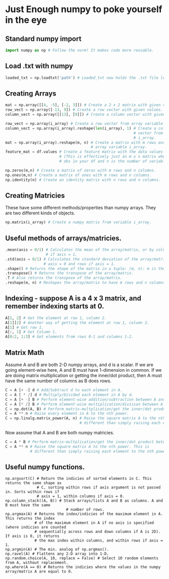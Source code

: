 # Just Enough numpy to poke yourself in the eye

## Standard numpy import
```Python
import numpy as np # Follow the norm! It makes code more reusable. 
```

## Load .txt with numpy
```Python
loaded_txt = np.loadtxt('path') # Loaded_txt now holds the .txt file located at 'path'
```

## Creating Arrays
```Python
mat = np.array([[4, -5], [-2, 3]]) # Create a 2 x 2 matrix with given values. 
row_vect = np.array([-13, 9]) # Create a row vector with given values. 
column_vect = np.array([[13], [9]]) # Create a column vector with given values. 

row_vect = np.array(i_array) # Create a row vector from array variable i_array.
column_vect = np.array(i_array).reshape(len(i_array), 1) # Create a column 
														 # vector from array variable
														 # i_array. 
mat = np.array(i_array).reshape(m, n) # Create a matrix with m rows and n columns from 
									  # array variable i_array.
feature_mat = df.values # Create a feature matrix with the data values from dataframe df 
						# (This is effectively just an m x n matrix where m is the number of
						# obs in your df and n is the number of variables). 

np.zeros(m,n) # Create a matrix of zeros with m rows and n columns. 
np.ones(m,n) # Create a matrix of ones with m rows and n columns.
np.identity(n) # Create an identity matrix with n rows and n columns.  
```

## Creating Matricies 

These have some different methods/properties than numpy arrays. They are two different
kinds of objects. 

```Python
np.matrix(i_array) # Create a numpy matrix from variable i_array. 
```

## Useful methods of arrays/matricies. 
```Python
.mean(axis = 0/1) # Calculates the mean of the array/matrix, or by columns if axis = 0 and rows 
				  # if axis = 1. 
.std(axis = 0/1) # Calculates the standard deviation of the array/matrix, or by columns if 
				 # axis = 0 and rows if axis = 1. 
.shape() # Returns the shape of the matrix in a tuple: (m, n): m is the # rows and n # columns. 
.transpose() # Returns the transpose of the array/matrix. 
.T # Also returns the transpose of the array/matrix. 
.reshape(m, n) # Reshapes the array/matrix to have m rows and n columns. 
```

## Indexing - suppose A is a 4 x 3 matrix, and remember indexing starts at 0.
```Python
A[1, 2] # Get the element at row 1, column 2. 
A[1][2] # Another way of getting the element at row 1, column 2.
A[1] # Get row 1. 
A[:, 1] # Get Column 1. 
A[0:2, 1:3] # Get elements from rows 0-1 and columns 1-2.
```

## Matrix Math 

Assume A and B are both 2-D numpy arrays, and d is a scalar. If we are going element-wise here, A and B must have 1-dimension in common. If we are doing matrix multiplication or getting the inner/dot product, then A must have the same number of columns as B does rows. 

```Python
C = A [+ -] d # Add/Subtract d to each element in A.
C = A [ * /] d # Multiply/Divided each element in A by d. 
C = A [+ -] B # Perform element-wise addition/subtraction between A and B. 
C = A [* /] B # Perform element-wise multiplication/division between A and B. 
C = np.dot(A, B) # Perform matrix-multplication/get the inner/dot product between A and B.
C = A ** n # Raise every element in A to the nth power. 
C = np.linalg.matrix_power(A, n) # Raise the square matrix A to the nth power. This is 
								 # different than simply raising each element to the nth power. 
``` 

Now assume that A and B are both numpy matricies. 

```Python
C = A * B # Perform matrix-multplication/get the inner/dot product between A and B.
C = A ** n # Raise the square matrix A to the nth power. This is 
		   # different than simply raising each element to the nth power. 
```

## Useful numpy functions. 

```
np.argsort(C) # Return the indicies of sorted elements in C. This returns the same shape as 	
			  # C, sorting within rows if axis argument is not passed in. Sorts within rows if 
			  # axis = 1, within columns if axis = 0. 
np.column_stack((A, B)) # Stack arrays/lists A and B as columns. A and B must have the same 
						   # number of rows. 
np.argmax(A) # Returns the index/indicies of the maximum element in A. This returns the index 
			 # of the maximum element in A if no axis is specified (where indicies are counted
			 # sequentially across rows and down columns if A is 2D). If axis is 0, it returns
			 # the max index within columns, and within rows if axis = 1. 
np.argmin(A) # The min. analog of np.argmax(). 
np.ravel(A) # Flattens any 2-D array into 1-D. 
np.random.choice(A, 10, replace = False) # Select 10 random elements from A, without replacement.  
np.where(A == 0) # Returns the indicies where the values in the numpy array/matrix A are equal to 0. 
```



